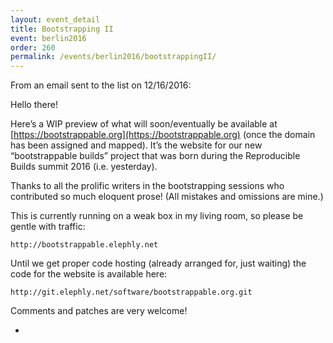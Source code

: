 ```yaml
---
layout: event_detail
title: Bootstrapping II
event: berlin2016
order: 260
permalink: /events/berlin2016/bootstrappingII/
---
```


From an email sent to the list on 12/16/2016:
    
Hello there!

Here’s a WIP preview of what will soon/eventually be available at [https://bootstrappable.org](https://bootstrappable.org) (once the domain has been assigned and
mapped).  It’s the website for our new “bootstrappable builds” project
that was born during the Reproducible Builds summit 2016
(i.e. yesterday).

Thanks to all the prolific writers in the bootstrapping sessions who
contributed so much eloquent prose!  (All mistakes and omissions are
mine.)

This is currently running on a weak box in my living room, so please be
gentle with traffic:

    http://bootstrappable.elephly.net

Until we get proper code hosting (already arranged for, just waiting)
the code for the website is available here:

    http://git.elephly.net/software/bootstrappable.org.git

Comments and patches are very welcome!

-
